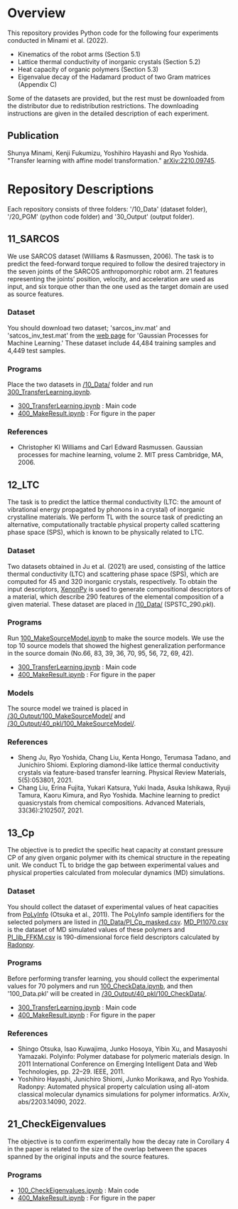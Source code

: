 # Overview
This repository provides Python code for the following four experiments conducted in Minami et al. (2022).

- Kinematics of the robot arms (Section 5.1)
- Lattice thermal conductivity of inorganic crystals (Section 5.2)
- Heat capacity of organic polymers (Section 5.3)
- Eigenvalue decay of the Hadamard product of two Gram matrices (Appendix C)

Some of the datasets are provided, but the rest must be downloaded from the distributor due to redistribution restrictions. 
The downloading instructions are given in the detailed description of each experiment.

## Publication
Shunya Minami, Kenji Fukumizu, Yoshihiro Hayashi and Ryo Yoshida. "Transfer learning with affine model transformation." [arXiv:2210.09745](https://arxiv.org/abs/2210.09745).

# Repository Descriptions
Each repository consists of three folders: '/10_Data' (dataset folder), '/20_PGM' (python code folder) and '30_Output' (output folder).

## 11_SARCOS
We use SARCOS dataset (Williams & Rasmussen, 2006). 
The task is to predict the feed-forward torque required to follow the desired trajectory in the seven joints of the SARCOS anthropomorphic robot arm. 
21 features representing the joints’ position, velocity, and acceleration are used as input, and six torque other than the one used as the target domain are used as source features.

### Dataset
You should download two dataset; 'sarcos_inv.mat' and 'satcos_inv_test.mat' from the [web page](http://gaussianprocess.org/gpml/data/) for 'Gaussian Processes for Machine Learning.'
These dataset include 44,484 training samples and 4,449 test samples.

### Programs
Place the two datasets in [/10_Data/](https://github.com/mshunya/AffineTL/tree/main/11_SARCOS/10_Data) folder and run [300_TransferLearning.ipynb](https://github.com/mshunya/AffineTL/blob/main/11_SARCOS/20_PGM/300_TransferLearning.ipynb).
- [300_TransferLearning.ipynb](https://github.com/mshunya/AffineTL/blob/main/11_SARCOS/20_PGM/300_TransferLearning.ipynb) : Main code
- [400_MakeResult.ipynb](https://github.com/mshunya/AffineTL/blob/main/11_SARCOS/20_PGM/400_MakeResult.ipynb) : For figure in the paper

### References
- Christopher KI Williams and Carl Edward Rasmussen. Gaussian processes for machine learning, volume 2. MIT press Cambridge, MA, 2006.

## 12_LTC
The task is to predict the lattice thermal conductivity (LTC: the amount of vibrational energy propagated by phonons in a crystal) of inorganic crystalline materials.
We perform TL with the source task of predicting an alternative, computationally tractable physical property called scattering phase space (SPS), which is known to be physically related to LTC.

### Dataset
Two datasets obtained in Ju et al. (2021) are used, consisting of the lattice thermal conductivity (LTC) and scattering phase space (SPS), which are computed for 45 and 320 inorganic crystals, respectively. 
To obtain the input descriptors, [XenonPy](https://github.com/yoshida-lab/XenonPy) is used to generate compositional descriptors of a material, which describe 290 features of the elemental composition of a given material.
These dataset are placed in [/10_Data/](https://github.com/mshunya/AffineTL/tree/main/12_LTC/10_Data) (SPSTC_290.pkl).

### Programs
Run [100_MakeSourceModel.ipynb](https://github.com/mshunya/AffineTL/blob/main/12_LTC/20_PGM/100_MakeSourceModel.ipynb) to make the source models.
We use the top 10 source models that showed the highest generalization performance in the source domain (No.66, 83, 39, 36, 70, 95, 56, 72, 69, 42).
- [300_TransferLearning.ipynb](https://github.com/mshunya/AffineTL/blob/main/12_LTC/20_PGM/200_TransferLearning.ipynb) : Main code
- [400_MakeResult.ipynb](https://github.com/mshunya/AffineTL/blob/main/12_LTC/20_PGM/300_MakeResult.ipynb) : For figure in the paper

### Models
The source model we trained is placed in [/30_Output/100_MakeSourceModel/](https://github.com/mshunya/AffineTL/tree/main/12_LTC/30_Output/100_MakeSourceModel) and [/30_Output/40_pkl/100_MakeSourceModel/](https://github.com/mshunya/AffineTL/tree/main/12_LTC/30_Output/40_pkl).

### References
- Sheng Ju, Ryo Yoshida, Chang Liu, Kenta Hongo, Terumasa Tadano, and Junichiro Shiomi. Exploring diamond-like lattice thermal conductivity crystals via feature-based transfer learning. Physical Review Materials, 5(5):053801, 2021.
- Chang Liu, Erina Fujita, Yukari Katsura, Yuki Inada, Asuka Ishikawa, Ryuji Tamura, Kaoru Kimura, and Ryo Yoshida. Machine learning to predict quasicrystals from chemical compositions. Advanced Materials, 33(36):2102507, 2021.

## 13_Cp
The objective is to predict the specific heat capacity at constant pressure CP of any given organic polymer with its chemical structure in the repeating unit. 
We conduct TL to bridge the gap between experimental values and physical properties calculated from molecular dynamics (MD) simulations.

### Dataset
You should collect the dataset of experimental values of heat capacities from [PoLyInfo](https://polymer.nims.go.jp/en/) (Otsuka et al., 2011).
The PoLyInfo sample identifiers for the selected polymers are listed in [/10_Data/PI_Cp_masked.csv](https://github.com/mshunya/AffineTL/blob/main/13_Cp/10_Data/PI_Cp_masked.csv).
[MD_PI1070.csv](https://github.com/mshunya/AffineTL/blob/main/13_Cp/10_Data/MD_PI1070.csv) is the dataset of MD simulated values of these polymers and [PI_lib_FFKM.csv](https://github.com/mshunya/AffineTL/blob/main/13_Cp/10_Data/PI_lib_FFKM.csv) is 190-dimensional force field descriptors calculated by [Radonpy](https://github.com/RadonPy/RadonPy).

### Programs
Before performing transfer learning, you should collect the experimental values for 70 polymers and run [100_CheckData.ipynb](https://github.com/mshunya/AffineTL/blob/main/13_Cp/20_PGM/100_CheckData.ipynb), and then '100_Data.pkl' will be created in [/30_Output/40_pkl/100_CheckData/](https://github.com/mshunya/AffineTL/tree/main/13_Cp/30_Output/40_pkl/100_CheckData).
- [300_TransferLearning.ipynb](https://github.com/mshunya/AffineTL/blob/main/13_Cp/20_PGM/300_TransferLearning.ipynb) : Main code
- [400_MakeResult.ipynb](https://github.com/mshunya/AffineTL/blob/main/13_Cp/20_PGM/300_TransferLearning.ipynb) : For figure in the paper

### References
- Shingo Otsuka, Isao Kuwajima, Junko Hosoya, Yibin Xu, and Masayoshi Yamazaki. Polyinfo: Polymer database for polymeric materials design. In 2011 International Conference on Emerging Intelligent Data and Web Technologies, pp. 22–29. IEEE, 2011.
- Yoshihiro Hayashi, Junichiro Shiomi, Junko Morikawa, and Ryo Yoshida. Radonpy: Automated physical property calculation using all-atom classical molecular dynamics simulations for polymer informatics. ArXiv, abs/2203.14090, 2022.

## 21_CheckEigenvalues
The objective is to confirm experimentally how the decay rate in Corollary 4 in the paper is related to the size of the overlap between the spaces spanned by the original inputs and the source features.

### Programs
- [100_CheckEigenvalues.ipynb](https://github.com/mshunya/AffineTL/blob/main/21_CheckEigenvalues/20_PGM/100_CheckEigenvalues.ipynb) : Main code
- [400_MakeResult.ipynb](https://github.com/mshunya/AffineTL/blob/main/21_CheckEigenvalues/20_PGM/400_MakeResult.ipynb) : For figure in the paper
